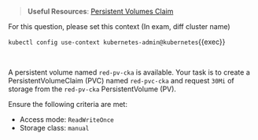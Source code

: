 
> <strong>Useful Resources</strong>: [Persistent Volumes Claim](https://kubernetes.io/docs/concepts/storage/persistent-volumes/)

For this question, please set this context (In exam, diff cluster name)

`kubectl config use-context kubernetes-admin@kubernetes`{{exec}}

<br>

A persistent volume named `red-pv-cka` is available. Your task is to create a PersistentVolumeClaim (PVC) named `red-pvc-cka` and request `30Mi` of storage from the `red-pv-cka` PersistentVolume (PV).

Ensure the following criteria are met:

* Access mode: `ReadWriteOnce`
* Storage class: `manual`

